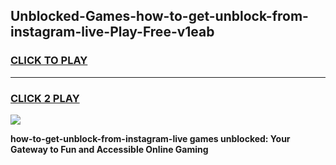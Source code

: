 
## Unblocked-Games-how-to-get-unblock-from-instagram-live-Play-Free-v1eab
<h3>
<a href="https://premium76.site?title=how-to-get-unblock-from-instagram-live&ref=10A">CLICK TO PLAY</a></h3>
<hr>

<h3>
<a href="https://premium76.site?title=how-to-get-unblock-from-instagram-live&ref=10A">CLICK 2 PLAY</a>
  
</h3>

<a href="https://premium76.site?title=how-to-get-unblock-from-instagram-live&ref=10A"><img src="https://clearcache.store/games.png"></a>


**how-to-get-unblock-from-instagram-live games unblocked: Your Gateway to Fun and Accessible Online Gaming**
